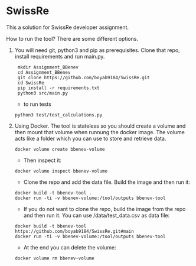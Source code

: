 # SwissRe

This a solution for SwissRe developer assignment.

How to run the tool? There are some different options.

1. You will need git, python3 and pip as prerequisites. Clone that repo, install requirements and run main.py.
   ```
    mkdir Assignment_BBenev
    cd Assignment_BBenev
    git clone https://github.com/boyab9184/SwissRe.git
    cd SwissRe
    pip install -r requirements.txt
    python3 src/main.py
   ``` 
    * to run tests
   ```
   python3 test/test_calculations.py
   ```

2. Using Docker. The tool is stateless so you should create a volume and then mount that volume when runnung the docker image. The volume acts like a folder which you can use to store and retrieve data.
   
   ```
   docker volume create bbenev-volume
   ```

   * Then inspect it:

   ```
   docker volume inspect bbenev-volume
   ```

   * Clone the repo and add the data file. Build the image and then run it:

   ```
   docker build -t bbenev-tool .
   docker run -ti -v bbenev-volume:/tool/outputs bbenev-tool
   ```

   * If you do not want to clone the repo, build the image from the repo and then run it.  You can use /data/test_data.csv as data file:

   ```
   docker build -t bbenev-tool https://github.com/boyab9184/SwissRe.git#main
   docker run -ti -v bbenev-volume:/tool/outputs bbenev-tool
   ```

   *  At the end you can delete the volume:

   ```
   docker volume rm bbenev-volume
   ```